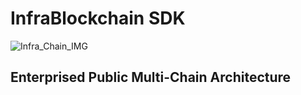# InfraBlockchain SDK

![Infra_Chain_IMG](https://github.com/InfraBlockchain/infrablockchain-sdk/assets/46347738/1774fcad-6f7a-4a3e-95db-d2ff198f69b3)

## Enterprised Public Multi-Chain Architecture
